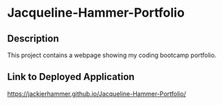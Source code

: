 # Jacqueline-Hammer-Portfolio

## Description

This project contains a webpage showing my coding bootcamp portfolio.

## Link to Deployed Application

https://jackierhammer.github.io/Jacqueline-Hammer-Portfolio/
